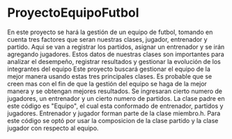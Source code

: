 # ProyectoEquipoFutbol
En este proyecto se hará la gestión de un equipo de futbol, tomando en cuenta tres factores que seran nuestras clases, jugador, entrenador y partido. Aqui se van a registrar los partidos, asignar un entrenador y se irán agregando jugadores. Estos datos de nuestras clases son importantes para analizar el desempeño, registrar resultados y gestionar la evolución de los integrantes del equipo Este proyecto buscará gestionar el equipo de la mejor manera usando estas tres principales clases. Es probable que se creen mas con el fin de que la gestión del equipo se haga de la mejor manera y se obtengan mejores resultados.
Se ingresaran cierto numero de jugadores, un entrenador y un cierto numero de partidos. 
La clase padre en este código es "Equipo", el cual esta conformado de entrenador, partidos y jugadores. Entrenador y jugador forman parte de la clase miembro.h. 
Para este código se optó por usar la composicion de la clase partido y la clase jugador con respecto al equipo. 
